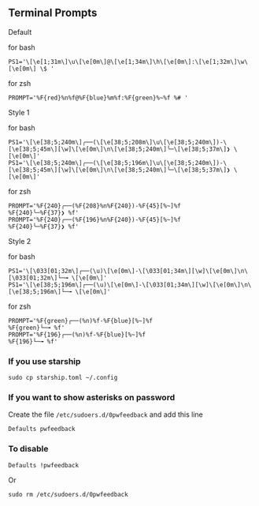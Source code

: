 ## Terminal Prompts

Default 

for bash
```
PS1='\[\e[1;31m\]\u\[\e[0m\]@\[\e[1;34m\]\h\[\e[0m\]:\[\e[1;32m\]\w\[\e[0m\] \$ '
```
for zsh

```
PROMPT='%F{red}%n%f@%F{blue}%m%f:%F{green}%~%f %# '
```

Style 1

for bash
```
PS1='\[\e[38;5;240m\]╭──(\[\e[38;5;208m\]\u\[\e[38;5;240m\])-\[\e[38;5;45m\][\w]\[\e[0m\]\n\[\e[38;5;240m\]╰─\[\e[38;5;37m\]❯ \[\e[0m\]'
PS1='\[\e[38;5;240m\]╭──(\[\e[38;5;196m\]\u\[\e[38;5;240m\])-\[\e[38;5;45m\][\w]\[\e[0m\]\n\[\e[38;5;240m\]╰─\[\e[38;5;37m\]❯ \[\e[0m\]'
```
for zsh
```
PROMPT='%F{240}╭──(%F{208}%n%F{240})-%F{45}[%~]%f
%F{240}╰─%F{37}❯ %f'
PROMPT='%F{240}╭──(%F{196}%n%F{240})-%F{45}[%~]%f
%F{240}╰─%F{37}❯ %f'
```

Style 2

for bash
```
PS1='\[\033[01;32m\]┌──(\u)\[\e[0m\]-\[\033[01;34m\][\w]\[\e[0m\]\n\[\033[01;32m\]└─╼ \[\e[0m\]'
PS1='\[\e[38;5;196m\]┌──(\u)\[\e[0m\]-\[\033[01;34m\][\w]\[\e[0m\]\n\[\e[38;5;196m\]└─╼ \[\e[0m\]'
```
for zsh
```
PROMPT='%F{green}┌──(%n)%f-%F{blue}[%~]%f
%F{green}└─╼ %f'
PROMPT='%F{196}┌──(%n)%f-%F{blue}[%~]%f
%F{196}└─╼ %f'
```

### If you use starship 

```
sudo cp starship.toml ~/.config
```

### If you want to show asterisks on password

Create the file `/etc/sudoers.d/0pwfeedback` and add this line 

```
Defaults pwfeedback
```
### To disable 

```
Defaults !pwfeedback
```
Or 
```
sudo rm /etc/sudoers.d/0pwfeedback
```
